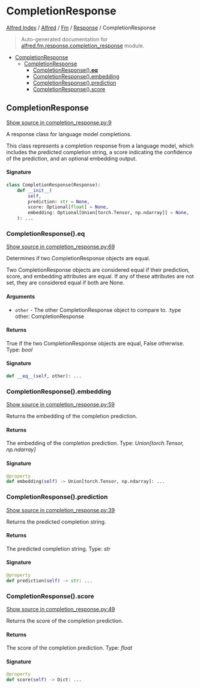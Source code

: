 # CompletionResponse

[Alfred Index](../../../README.md#alfred-index) / [Alfred](../../index.md#alfred) / [Fm](../index.md#fm) / [Response](./index.md#response) / CompletionResponse

> Auto-generated documentation for [alfred.fm.response.completion_response](../../../../alfred/fm/response/completion_response.py) module.

- [CompletionResponse](#completionresponse)
  - [CompletionResponse](#completionresponse-1)
    - [CompletionResponse().__eq__](#completionresponse()__eq__)
    - [CompletionResponse().embedding](#completionresponse()embedding)
    - [CompletionResponse().prediction](#completionresponse()prediction)
    - [CompletionResponse().score](#completionresponse()score)

## CompletionResponse

[Show source in completion_response.py:9](../../../../alfred/fm/response/completion_response.py#L9)

A response class for language model completions.

This class represents a completion response from a language model,
which includes the predicted completion string, a score indicating
the confidence of the prediction, and an optional embedding output.

#### Signature

```python
class CompletionResponse(Response):
    def __init__(
        self,
        prediction: str = None,
        score: Optional[float] = None,
        embedding: Optional[Union[torch.Tensor, np.ndarray]] = None,
    ): ...
```

### CompletionResponse().__eq__

[Show source in completion_response.py:69](../../../../alfred/fm/response/completion_response.py#L69)

Determines if two CompletionResponse objects are equal.

Two CompletionResponse objects are considered equal if their prediction,
score, and embedding attributes are equal. If any of these attributes are not set,
they are considered equal if both are None.

#### Arguments

- `other` - The other CompletionResponse object to compare to.
:type other: CompletionResponse

#### Returns

True if the two CompletionResponse objects are equal, False otherwise.
Type: *bool*

#### Signature

```python
def __eq__(self, other): ...
```

### CompletionResponse().embedding

[Show source in completion_response.py:59](../../../../alfred/fm/response/completion_response.py#L59)

Returns the embedding of the completion prediction.

#### Returns

The embedding of the completion prediction.
Type: *Union[torch.Tensor, np.ndarray]*

#### Signature

```python
@property
def embedding(self) -> Union[torch.Tensor, np.ndarray]: ...
```

### CompletionResponse().prediction

[Show source in completion_response.py:39](../../../../alfred/fm/response/completion_response.py#L39)

Returns the predicted completion string.

#### Returns

The predicted completion string.
Type: *str*

#### Signature

```python
@property
def prediction(self) -> str: ...
```

### CompletionResponse().score

[Show source in completion_response.py:49](../../../../alfred/fm/response/completion_response.py#L49)

Returns the score of the completion prediction.

#### Returns

The score of the completion prediction.
Type: *float*

#### Signature

```python
@property
def score(self) -> Dict: ...
```